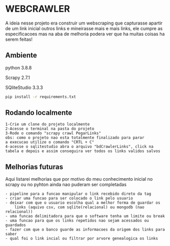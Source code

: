 
# WEBCRAWLER

A ideia nesse projeto era construir um webscraping que capturasse apartir de um link inicial outros links e mineirasse
mais e mais links, ele cumpre as especificacoes mas na aba de melhoria podera ver que ha muitas coisas ha serem feitas!


## Ambiente
python 3.8.8

Scrapy 2.7.1

SQliteStudio  3.3.3
```bash
pip install -r requirements.txt

```
## Rodando localmente
```
1-Crie um clone do projeto localmente
2-Acesse o terminal na pasta do projeto
3-Rode o comando "scrapy crawl PegarLinks"
obs: como o projeto nao esta totalmente finalizado para parar 
a execucao utilize o comando "CRTL + C"
4-acesse o sqlitestudio abra o arquivo "bdCrawlerLinks", click na
tabela e depois e assim conseguira ver todos os links validos salvos
```

## Melhorias futuras

Aqui listarei melhorias que por motivo do meu conhecimento inicial
no scrapy ou no pyhton ainda nao puderam ser completadas
```
- pipeline para a funcao manipular o link recebido direto da tag
- criar uma funcao para ser colocado o link pelo usuario
- deixar com que o usuario escolha qual a melhor forma de guardar os
    links (aquivo csv, com sqlite(relacional) ou mongodb (nao relacional))
- uma funcao delimitadora para que o software tenha um limite ou break
- uma funcao para que os links repetidos nao sejam acessados ou guardados
- fazer com que o banco guarde as informacoes da origem dos links para saber
- qual foi o link incial ou filtrar por arvore genealogica os links
```

